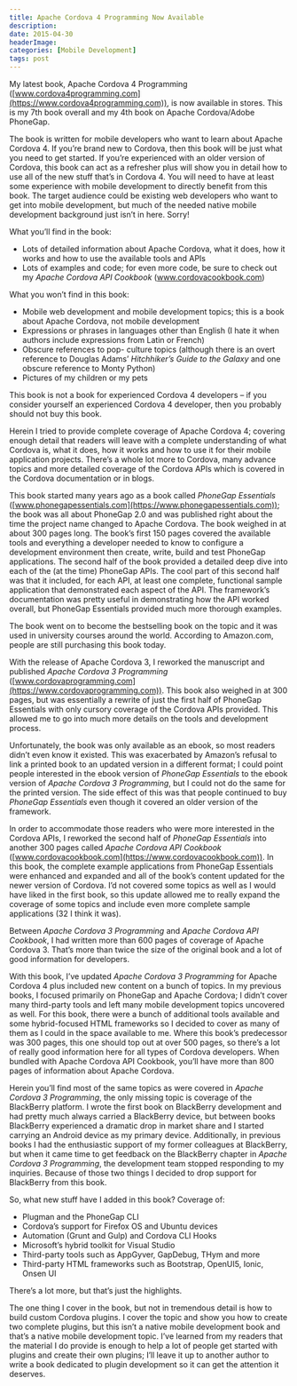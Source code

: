 ```yaml
---
title: Apache Cordova 4 Programming Now Available
description: 
date: 2015-04-30
headerImage: 
categories: [Mobile Development]
tags: post
---
```


My latest book, Apache Cordova 4 Programming ([www.cordova4programming.com](https://www.cordova4programming.com)), is now available in stores. This is my 7th book overall and my 4th book on Apache Cordova/Adobe PhoneGap.

The book is written for mobile developers who want to learn about Apache Cordova 4. If you’re brand new to Cordova, then this book will be just what you need to get started. If you’re experienced with an older version of Cordova, this book can act as a refresher plus will show you in detail how to use all of the new stuff that’s in Cordova 4. You will need to have at least some experience with mobile development to directly benefit from this book. The target audience could be existing web developers who want to get into mobile development, but much of the needed native mobile development background just isn’t in here. Sorry!

What you’ll find in the book:

*   Lots of detailed information about Apache Cordova, what it does, how it works and how to use the available tools and APIs
*   Lots of examples and code; for even more code, be sure to check out my _Apache Cordova API Cookbook_ (www.cordovacookbook.com)

What you won’t find in this book:

*   Mobile web development and mobile development topics; this is a book about Apache Cordova, not mobile development
*   Expressions or phrases in languages other than English (I hate it when authors include expressions from Latin or French)
*   Obscure references to pop- culture topics (although there is an overt reference to Douglas Adams’ _Hitchhiker’s Guide to the Galaxy_ and one obscure reference to Monty Python)
*   Pictures of my children or my pets

This book is not a book for experienced Cordova 4 developers – if you consider yourself an experienced Cordova 4 developer, then you probably should not buy this book.

Herein I tried to provide complete coverage of Apache Cordova 4; covering enough detail that readers will leave with a complete understanding of what Cordova is, what it does, how it works and how to use it for their mobile application projects. There’s a whole lot more to Cordova, many advance topics and more detailed coverage of the Cordova APIs which is covered in the Cordova documentation or in blogs.

This book started many years ago as a book called _PhoneGap Essentials_ ([www.phonegapessentials.com](https://www.phonegapessentials.com)); the book was all about PhoneGap 2.0 and was published right about the time the project name changed to Apache Cordova. The book weighed in at about 300 pages long. The book’s first 150 pages covered the available tools and everything a developer needed to know to configure a development environment then create, write, build and test PhoneGap applications. The second half of the book provided a detailed deep dive into each of the (at the time) PhoneGap APIs. The cool part of this second half was that it included, for each API, at least one complete, functional sample application that demonstrated each aspect of the API. The framework’s documentation was pretty useful in demonstrating how the API worked overall, but PhoneGap Essentials provided much more thorough examples.

The book went on to become the bestselling book on the topic and it was used in university courses around the world. According to Amazon.com, people are still purchasing this book today.

With the release of Apache Cordova 3, I reworked the manuscript and published _Apache Cordova 3 Programming_ ([www.cordovaprogramming.com](https://www.cordovaprogramming.com)). This book also weighed in at 300 pages, but was essentially a rewrite of just the first half of PhoneGap Essentials with only cursory coverage of the Cordova APIs provided. This allowed me to go into much more details on the tools and development process.

Unfortunately, the book was only available as an ebook, so most readers didn’t even know it existed. This was exacerbated by Amazon’s refusal to link a printed book to an updated version in a different format; I could point people interested in the ebook version of _PhoneGap Essentials_ to the ebook version of _Apache Cordova 3 Programming_, but I could not do the same for the printed version. The side effect of this was that people continued to buy _PhoneGap Essentials_ even though it covered an older version of the framework.

In order to accommodate those readers who were more interested in the Cordova APIs, I reworked the second half of _PhoneGap Essentials_ into another 300 pages called _Apache Cordova API Cookbook_ ([www.cordovacookbook.com](https://www.cordovacookbook.com)). In this book, the complete example applications from PhoneGap Essentials were enhanced and expanded and all of the book’s content updated for the newer version of Cordova. I’d not covered some topics as well as I would have liked in the first book, so this update allowed me to really expand the coverage of some topics and include even more complete sample applications (32 I think it was).

Between _Apache Cordova 3 Programming_ and _Apache Cordova API Cookbook_, I had written more than 600 pages of coverage of Apache Cordova 3. That’s more than twice the size of the original book and a lot of good information for developers.

With this book, I’ve updated _Apache Cordova 3 Programming_ for Apache Cordova 4 plus included new content on a bunch of topics. In my previous books, I focused primarily on PhoneGap and Apache Cordova; I didn’t cover many third-party tools and left many mobile development topics uncovered as well. For this book, there were a bunch of additional tools available and some hybrid-focused HTML frameworks so I decided to cover as many of them as I could in the space available to me. Where this book’s predecessor was 300 pages, this one should top out at over 500 pages, so there’s a lot of really good information here for all types of Cordova developers. When bundled with Apache Cordova API Cookbook, you’ll have more than 800 pages of information about Apache Cordova.

Herein you’ll find most of the same topics as were covered in _Apache Cordova 3 Programming_, the only missing topic is coverage of the BlackBerry platform. I wrote the first book on BlackBerry development and had pretty much always carried a BlackBerry device, but between books BlackBerry experienced a dramatic drop in market share and I started carrying an Android device as my primary device. Additionally, in previous books I had the enthusiastic support of my former colleagues at BlackBerry, but when it came time to get feedback on the BlackBerry chapter in _Apache Cordova 3 Programming_, the development team stopped responding to my inquiries. Because of those two things I decided to drop support for BlackBerry from this book.

So, what new stuff have I added in this book? Coverage of:

*   Plugman and the PhoneGap CLI
*   Cordova’s support for Firefox OS and Ubuntu devices
*   Automation (Grunt and Gulp) and Cordova CLI Hooks
*   Microsoft’s hybrid toolkit for Visual Studio
*   Third-party tools such as AppGyver, GapDebug, THym and more
*   Third-party HTML frameworks such as Bootstrap, OpenUI5, Ionic, Onsen UI

There’s a lot more, but that’s just the highlights.

The one thing I cover in the book, but not in tremendous detail is how to build custom Cordova plugins. I cover the topic and show you how to create two complete plugins, but this isn’t a native mobile development book and that’s a native mobile development topic. I’ve learned from my readers that the material I do provide is enough to help a lot of people get started with plugins and create their own plugins; I’ll leave it up to another author to write a book dedicated to plugin development so it can get the attention it deserves.
